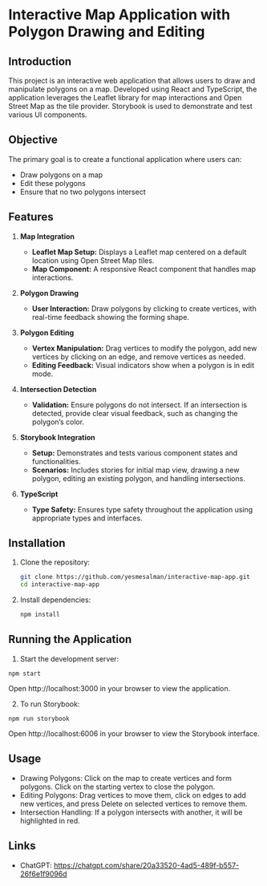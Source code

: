 # Interactive Map Application with Polygon Drawing and Editing

## Introduction

This project is an interactive web application that allows users to draw and manipulate polygons on a map. Developed using React and TypeScript, the application leverages the Leaflet library for map interactions and Open Street Map as the tile provider. Storybook is used to demonstrate and test various UI components.

## Objective

The primary goal is to create a functional application where users can:
- Draw polygons on a map
- Edit these polygons
- Ensure that no two polygons intersect

## Features

1. **Map Integration**
   - **Leaflet Map Setup:** Displays a Leaflet map centered on a default location using Open Street Map tiles.
   - **Map Component:** A responsive React component that handles map interactions.

2. **Polygon Drawing**
   - **User Interaction:** Draw polygons by clicking to create vertices, with real-time feedback showing the forming shape.

3. **Polygon Editing**
   - **Vertex Manipulation:** Drag vertices to modify the polygon, add new vertices by clicking on an edge, and remove vertices as needed.
   - **Editing Feedback:** Visual indicators show when a polygon is in edit mode.

4. **Intersection Detection**
   - **Validation:** Ensure polygons do not intersect. If an intersection is detected, provide clear visual feedback, such as changing the polygon’s color.

5. **Storybook Integration**
   - **Setup:** Demonstrates and tests various component states and functionalities.
   - **Scenarios:** Includes stories for initial map view, drawing a new polygon, editing an existing polygon, and handling intersections.

6. **TypeScript**
   - **Type Safety:** Ensures type safety throughout the application using appropriate types and interfaces.

## Installation

1. Clone the repository:
   ```bash
   git clone https://github.com/yesmesalman/interactive-map-app.git
   cd interactive-map-app

2. Install dependencies:
   ```bash
   npm install

## Running the Application
1.  Start the development server:
``` 
npm start 
```

Open http://localhost:3000 in your browser to view the application.

2.  To run Storybook:
```
npm run storybook
```

Open http://localhost:6006 in your browser to view the Storybook interface.

## Usage
- Drawing Polygons: Click on the map to create vertices and form polygons. Click on the starting vertex to close the polygon.
- Editing Polygons: Drag vertices to move them, click on edges to add new vertices, and press Delete on selected vertices to remove them.
- Intersection Handling: If a polygon intersects with another, it will be highlighted in red.

## Links
- ChatGPT: https://chatgpt.com/share/20a33520-4ad5-489f-b557-26f6e1f9096d
